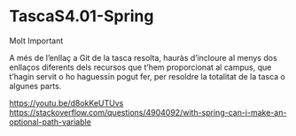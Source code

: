 # TascaS4.01-Spring

 Molt Important

A més de l’enllaç a Git de la tasca resolta, hauràs d’incloure al menys dos enllaços diferents dels recursos que t’hem proporcionat al campus, que t’hagin servit o ho haguessin pogut fer, per resoldre la totalitat de la tasca o algunes parts.

https://youtu.be/d8okKeUTUvs
https://stackoverflow.com/questions/4904092/with-spring-can-i-make-an-optional-path-variable
